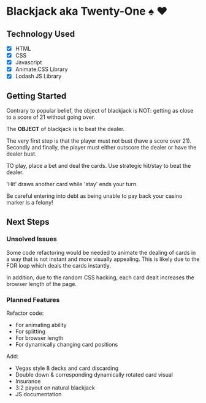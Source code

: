 # Blackjack aka Twenty-One :spades: :hearts:

## Technology Used

- [X] HTML
- [X] CSS
- [X] Javascript
- [X] Animate.CSS Library
- [X] Lodash JS Library

## Getting Started

Contrary to popular belief, the object of blackjack is NOT: getting as close to a score of 21 without going over.

The __OBJECT__ of blackjack is to beat the dealer. 

The very first step is that the player must not bust (have a score over 21).
Secondly and finally, the player must either outscore the dealer or have the dealer bust.

TO play, place a bet and deal the cards. Use strategic hit/stay to beat the dealer.

'Hit' draws another card while 'stay' ends your turn.

Be careful entering into debt as being unable to pay back your casino marker is a felony!

## Next Steps

### Unsolved Issues

Some code refactoring would be needed to animate the dealing of cards in a way that is not instant and more visually appealing. This is likely due to the FOR loop which deals the cards instantly.

In addition, due to the random CSS hacking, each card dealt increases the browser length of the page.

### Planned Features

Refactor code:
- For animating ability
- For splitting
- For browser length
- For dynamically changing card positions

Add:
- Vegas style 8 decks and card discarding
- Double down & corresponding dynamically rotated card visual
- Insurance
- 3:2 payout on natural blackjack
- JS documentation
